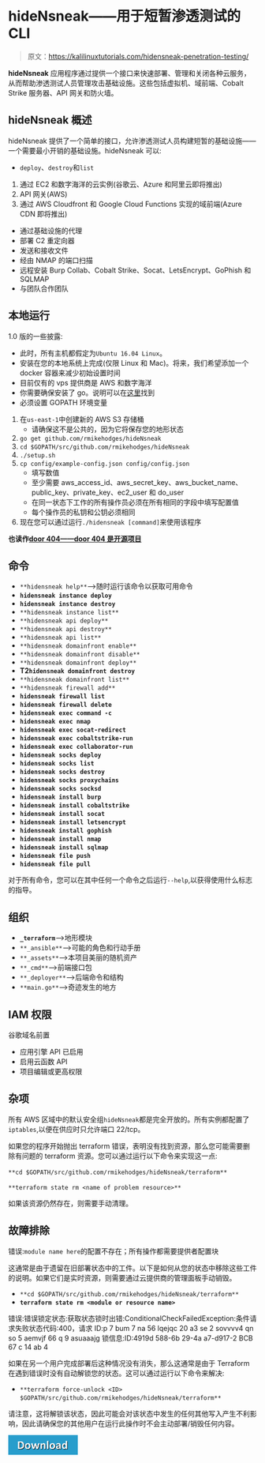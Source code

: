 # hideNsneak——用于短暂渗透测试的 CLI

> 原文：<https://kalilinuxtutorials.com/hidensneak-penetration-testing/>

**hideNsneak** 应用程序通过提供一个接口来快速部署、管理和关闭各种云服务，从而帮助渗透测试人员管理攻击基础设施。这些包括虚拟机、域前端、Cobalt Strike 服务器、API 网关和防火墙。

## **hideNsneak 概述**

hideNsneak 提供了一个简单的接口，允许渗透测试人员构建短暂的基础设施——一个需要最小开销的基础设施。hideNsneak 可以:

*   `deploy`、`destroy`和`list`

1.  通过 EC2 和数字海洋的云实例(谷歌云、Azure 和阿里云即将推出)
2.  API 网关(AWS)
3.  通过 AWS Cloudfront 和 Google Cloud Functions 实现的域前端(Azure CDN 即将推出)

*   通过基础设施的代理
*   部署 C2 重定向器
*   发送和接收文件
*   经由 NMAP 的端口扫描
*   远程安装 Burp Collab、Cobalt Strike、Socat、LetsEncrypt、GoPhish 和 SQLMAP
*   与团队合作团队

## **本地运行**

1.0 版的一些披露:

*   此时，所有主机都假定为`Ubuntu 16.04 Linux`。
*   安装在您的本地系统上完成(仅限 Linux 和 Mac)。将来，我们希望添加一个 docker 容器来减少初始设置时间
*   目前仅有的 vps 提供商是 AWS 和数字海洋
*   你需要确保安装了 go。说明可以在[这里](https://golang.org/doc/install)找到
*   必须设置 GOPATH 环境变量

1.  在`us-east-1`中创建新的 AWS S3 存储桶
    *   请确保这不是公共的，因为它将保存您的地形状态
2.  `go get github.com/rmikehodges/hideNsneak`
3.  `cd $GOPATH/src/github.com/rmikehodges/hideNsneak`
4.  `./setup.sh`
5.  `cp config/example-config.json config/config.json`
    *   填写数值
    *   至少需要 aws_access_id、aws_secret_key、aws_bucket_name、public_key、private_key、ec2_user 和 do_user
    *   在同一状态下工作的所有操作员必须在所有相同的字段中填写配置值
    *   每个操作员的私钥和公钥必须相同
6.  现在您可以通过运行`./hidensneak [command]`来使用该程序

**也读作[door 404——door 404 是开源项目](https://kalilinuxtutorials.com/door404/)**

## **命令**

*   `**hidensneak help**`–>随时运行该命令以获取可用命令
*   **`hidensneak instance deploy`**
*   **`hidensneak instance destroy`**
*   `**hidensneak instance list**`
*   `**hidensneak api deploy**`
*   `**hidensneak api destroy**`
*   `**hidensneak api list**`
*   `**hidensneak domainfront enable**`
*   `**hidensneak domainfront disable**`
*   `**hidensneak domainfront deploy**`
*   **T2`hidensneak domainfront destroy`**
*   `**hidensneak domainfront list**`
*   `**hidensneak firewall add**`
*   **`hidensneak firewall list`**
*   **`hidensneak firewall delete`**
*   **`hidensneak exec command -c`**
*   **`hidensneak exec nmap`**
*   **`hidensneak exec socat-redirect`**
*   **`hidensneak exec cobaltstrike-run`**
*   **`hidensneak exec collaborator-run`**
*   **`hidensneak socks deploy`**
*   **`hidensneak socks list`**
*   **`hidensneak socks destroy`**
*   **`hidensneak socks proxychains`**
*   **`hidensneak socks socksd`**
*   **`hidensneak install burp`**
*   **`hidensneak install cobaltstrike`**
*   **`hidensneak install socat`**
*   **`hidensneak install letsencrypt`**
*   **`hidensneak install gophish`**
*   **`hidensneak install nmap`**
*   **`hidensneak install sqlmap`**
*   **`hidensneak file push`**
*   **`hidensneak file pull`**

对于所有命令，您可以在其中任何一个命令之后运行`--help`,以获得使用什么标志的指导。

## **组织**

*   **`_terraform`**–>地形模块
*   `**_ansible**`–>可能的角色和行动手册
*   `**_assets**`–>本项目美丽的随机资产
*   `**_cmd**`–>前端接口包
*   `**_deployer**`–>后端命令和结构
*   `**main.go**`–>奇迹发生的地方

## **IAM 权限**

谷歌域名前置

*   应用引擎 API 已启用
*   启用云函数 API
*   项目编辑或更高权限

## **杂项**

所有 AWS 区域中的默认安全组`hideNsneak`都是完全开放的。所有实例都配置了`iptables`,以便在供应时只允许端口 22/tcp。

如果您的程序开始抛出 terraform 错误，表明没有找到资源，那么您可能需要删除有问题的 terraform 资源。您可以通过运行以下命令来实现这一点:

`**cd $GOPATH/src/github.com/rmikehodges/hideNsneak/terraform**`

`**terraform state rm <name of problem resource>**`

如果该资源仍然存在，则需要手动清理。

## **故障排除**

错误:`module name here`的配置不存在；所有操作都需要提供者配置块

这通常是由于遗留在旧部署状态中的工件。以下是如何从您的状态中移除这些工件的说明。如果它们是实时资源，则需要通过云提供商的管理面板手动销毁。

*   `**cd $GOPATH/src/github.com/rmikehodges/hideNsneak/terraform**`
*   **`terraform state rm <module or resource name>`**

错误:错误锁定状态:获取状态锁时出错:ConditionalCheckFailedException:条件请求失败状态代码:400，请求 ID:p 7 bum 7 na 56 lqejqc 20 a3 se 2 sovvvv4 qn so 5 aemvjf 66 q 9 asuaaajg 锁信息:ID:4919d 588-6b 29-4a a7-d917-2 BCB 67 c 14 ab 4

如果在另一个用户完成部署后这种情况没有消失，那么这通常是由于 Terraform 在遇到错误时没有自动解锁您的状态。这可以通过运行以下命令来解决:

*   `**terraform force-unlock <ID> $GOPATH/src/github.com/rmikehodges/hideNsneak/terraform**`

请注意，这将解锁该状态，因此可能会对该状态中发生的任何其他写入产生不利影响，因此请确保您的其他用户在运行此操作时不会主动部署/销毁任何内容。

[![](img//d861a9096555aeb1980fc054015933d7.png)](https://github.com/rmikehodges/hideNsneak)